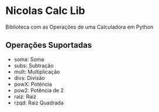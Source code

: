 # Nicolas Calc Lib
Biblioteca com as Operações de uma Calculadora em Python

## Operações Suportadas
- soma: Soma
- subs: Subtração
- mult: Multiplicação
- divs: Divisão
- powX: Potência
- pow2: Potência de 2
- raiz: Raiz
- rzqd: Raiz Quadrada
